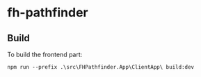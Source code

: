# fh-pathfinder

## Build

To build the frontend part:

`npm run --prefix .\src\FHPathfinder.App\ClientApp\ build:dev`
